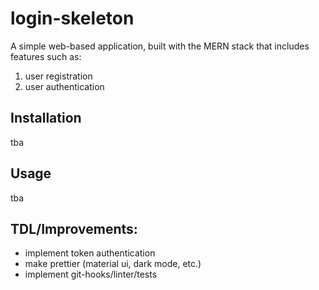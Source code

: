 # login-skeleton
A simple web-based application, built with the MERN stack that includes features such as:
1. user registration
2. user authentication

## Installation
tba

## Usage
tba

## TDL/Improvements:
- implement token authentication
- make prettier (material ui, dark mode, etc.)
- implement git-hooks/linter/tests